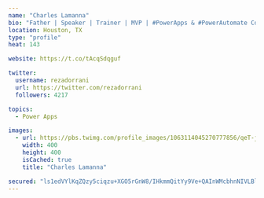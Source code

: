 ```yaml
---
name: "Charles Lamanna"
bio: "Father | Speaker | Trainer | MVP | #PowerApps & #PowerAutomate Community Super User | YouTuber Right-pointing triangle http://youtube.com/c/rezadorrani | Learn - Share - Clockwise rightwards and leftwards open circle arrows"
location: Houston, TX
type: "profile"
heat: 143

website: https://t.co/tAcqSdqguf

twitter:
  username: rezadorrani
  url: https://twitter.com/rezadorrani
  followers: 4217

topics:
  - Power Apps

images:
  - url: https://pbs.twimg.com/profile_images/1063114045270777856/qeT-jpWr_400x400.jpg
    width: 400
    height: 400
    isCached: true
    title: "Charles Lamanna"

secured: "ls1edVYlKqZQzy5ciqzu+XGO5rGnW8/IHkmmQitYy9Ve+QAInWMcbhnNIVLBlgAjqOtgti1cTNbNJUuSJvQPPmydczHVE5Y8qsjAWarGGJYpyb+1Qhx2A7NSqEaM1xs7a13kO/EDeGOEktRi1QTCasVPazhcU/zDWokxwyqXSUuEn1O4rsV4FC7W7gXwYYSnPFN4oFN3d4UsQQXAJOW30ENVu92Zih+gmtq1Sjlo3wUxsyxfDtDemRs36iX3gajRjFJFRSbmRXlCcHEdhAObtEaGKgPwAerzmPf92UvOrbe/5g6UDaNPvoOSCsWQbDL6wikWe7LTkV7jDcE8hvXRBcL09xpUgZIpBS12lFkEOHtwRX75qgciAoYF17FXoAIA89v84TUOKQ2q4RTUzTR7PmW6K9Tg+zk8e5l6uh/JGWo=;o7CVI+h+O0iFK0dnWK5Bfg=="
---
```


